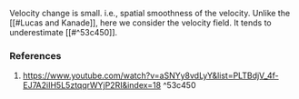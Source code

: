 Velocity change is small. i.e., spatial smoothness of the velocity. Unlike the [[#Lucas and Kanade]], here we consider the velocity field. It tends to underestimate [[#^53c450]].

### References
1. https://www.youtube.com/watch?v=aSNYy8vdLyY&list=PLTBdjV_4f-EJ7A2iIH5L5ztqqrWYjP2RI&index=18 ^53c450